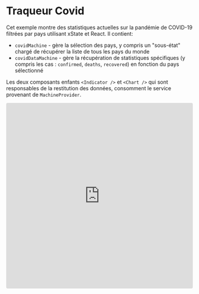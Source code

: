# Traqueur Covid

Cet exemple montre des statistiques actuelles sur la pandémie de COVID-19 filtrées par pays utilisant xState et React. Il contient:

- `covidMachine` - gère la sélection des pays, y compris un "sous-état" chargé de récupérer la liste de tous les pays du monde
- `covidDataMachine` - gère la récupération de statistiques spécifiques (y compris les cas : `confirmed`, `deaths`, `recovered`) en fonction du pays sélectionné

Les deux composants enfants `<Indicator />` et `<Chart />` qui sont responsables de la restitution des données, consomment le service provenant de `MachineProvider`.

<iframe
  src="https://codesandbox.io/embed/covid-state-machine-lromu?fontsize=14&hidenavigation=1&theme=dark"
  style="width:100%; height:500px; border:0; border-radius: 4px; overflow:hidden;"
  title="covid-state-machine"
  allow="accelerometer; ambient-light-sensor; camera; encrypted-media; geolocation; gyroscope; hid; microphone; midi; payment; usb; vr; xr-spatial-tracking"
  sandbox="allow-forms allow-modals allow-popups allow-presentation allow-same-origin allow-scripts"
></iframe>
